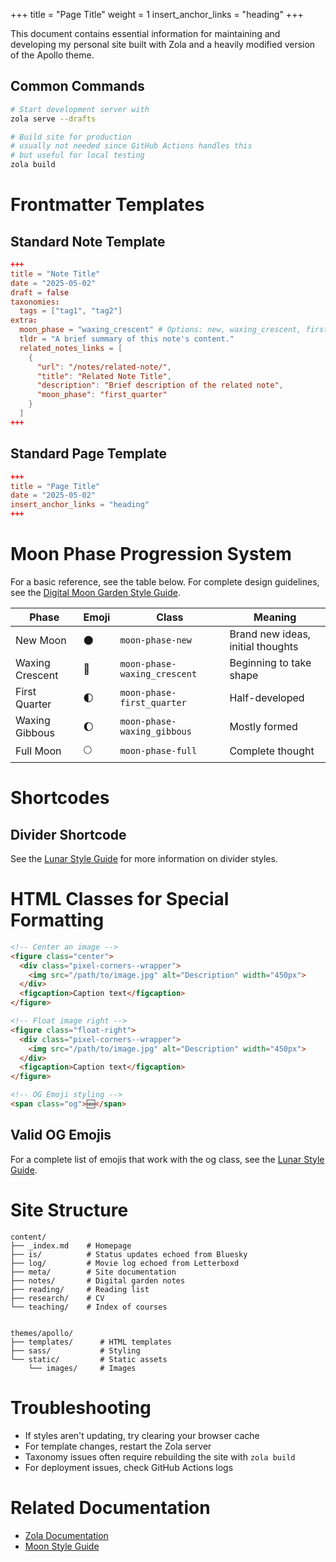 +++
title = "Page Title"
weight = 1
insert_anchor_links = "heading"
+++

This document contains essential information for maintaining and developing my personal site built with Zola and a heavily modified version of the Apollo theme.

## Common Commands

```bash
# Start development server with 
zola serve --drafts

# Build site for production
# usually not needed since GitHub Actions handles this
# but useful for local testing
zola build

```

# Frontmatter Templates
## Standard Note Template
```toml
+++
title = "Note Title"
date = "2025-05-02"
draft = false
taxonomies:
  tags = ["tag1", "tag2"]
extra:
  moon_phase = "waxing_crescent" # Options: new, waxing_crescent, first_quarter, waxing_gibbous, full
  tldr = "A brief summary of this note's content."
  related_notes_links = [
    {
      "url": "/notes/related-note/",
      "title": "Related Note Title",
      "description": "Brief description of the related note",
      "moon_phase": "first_quarter"
    }
  ]
+++
```

## Standard Page Template
```toml
+++
title = "Page Title"
date = "2025-05-02"
insert_anchor_links = "heading"
+++
```
# Moon Phase Progression System

For a basic reference, see the table below. For complete design guidelines, see the [Digital Moon Garden Style Guide](@/meta/lunar-system-reference.md).

| Phase | Emoji | Class | Meaning |
|-------|-------|-------|---------|
| New Moon | 🌑 | `moon-phase-new` | Brand new ideas, initial thoughts |
| Waxing Crescent | 🌙 | `moon-phase-waxing_crescent` | Beginning to take shape |
| First Quarter | 🌓 | `moon-phase-first_quarter` | Half-developed |
| Waxing Gibbous | 🌔 | `moon-phase-waxing_gibbous` | Mostly formed |
| Full Moon | 🌕 | `moon-phase-full` | Complete thought |

# Shortcodes

## Divider Shortcode

See the [Lunar Style Guide](@/meta/lunar-system-reference.md#dividers-by-complexity) for more information on divider styles.

# HTML Classes for Special Formatting

```html
<!-- Center an image -->
<figure class="center">
  <div class="pixel-corners--wrapper">
    <img src="/path/to/image.jpg" alt="Description" width="450px">
  </div>
  <figcaption>Caption text</figcaption>
</figure>

<!-- Float image right -->
<figure class="float-right">
  <div class="pixel-corners--wrapper">
    <img src="/path/to/image.jpg" alt="Description" width="450px">
  </div>
  <figcaption>Caption text</figcaption>
</figure>

<!-- OG Emoji styling -->
<span class="og">🆕</span>
```

## Valid OG Emojis
For a complete list of emojis that work with the og class, see the [Lunar Style Guide](@/meta/lunar-system-reference.md).

# Site Structure
```
content/            
├── _index.md    # Homepage
├── is/          # Status updates echoed from Bluesky
├── log/         # Movie log echoed from Letterboxd
├── meta/        # Site documentation
├── notes/       # Digital garden notes
├── reading/     # Reading list
├── research/    # CV
└── teaching/    # Index of courses


themes/apollo/      
├── templates/      # HTML templates
├── sass/           # Styling
└── static/         # Static assets
    └── images/     # Images
```

# Troubleshooting

- If styles aren't updating, try clearing your browser cache
- For template changes, restart the Zola server
- Taxonomy issues often require rebuilding the site with `zola build`
- For deployment issues, check GitHub Actions logs

# Related Documentation
- [Zola Documentation](https://www.getzola.org/documentation/getting-started/overview/)
- [Moon Style Guide](@/meta/lunar-system-reference.md)